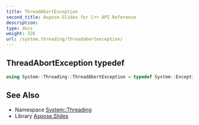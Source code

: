 ```yaml
---
title: ThreadAbortException
second_title: Aspose.Slides for C++ API Reference
description: 
type: docs
weight: 326
url: /system.threading/threadabortexception/
---
```

## ThreadAbortException typedef




```cpp
using System::Threading::ThreadAbortException = typedef System::ExceptionWrapper<Details_ThreadAbortException >
```

## See Also

* Namespace [System::Threading](../)
* Library [Aspose.Slides](../../)